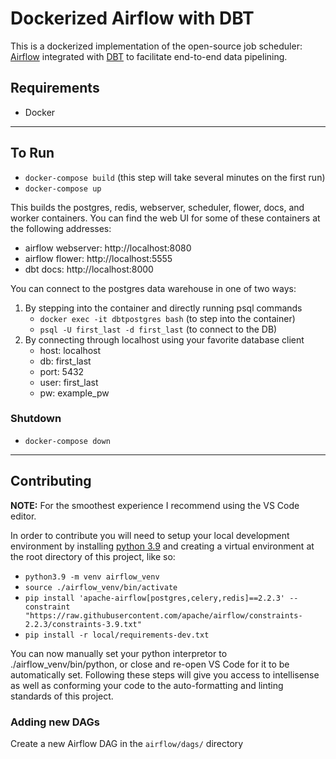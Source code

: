# Dockerized Airflow with DBT

This is a dockerized implementation of the open-source job scheduler: [Airflow](https://airflow.apache.org) integrated with [DBT](https://www.getdbt.com) to facilitate end-to-end data pipelining.

## Requirements

- Docker

---

## To Run

- `docker-compose build` (this step will take several minutes on the first run)
- `docker-compose up`

This builds the postgres, redis, webserver, scheduler, flower, docs, and worker containers. You can find the web UI for some of these containers at the following addresses:

- airflow webserver: http://localhost:8080
- airflow flower: http://localhost:5555
- dbt docs: http://localhost:8000

You can connect to the postgres data warehouse in one of two ways:

1. By stepping into the container and directly running psql commands
   - `docker exec -it dbtpostgres bash` (to step into the container)
   - `psql -U first_last -d first_last` (to connect to the DB)
1. By connecting through localhost using your favorite database client
   - host: localhost
   - db: first_last
   - port: 5432
   - user: first_last
   - pw: example_pw

### Shutdown

- `docker-compose down`

---

## Contributing

**NOTE:** For the smoothest experience I recommend using the VS Code editor.

In order to contribute you will need to setup your local development environment by installing [python 3.9](https://www.python.org/downloads/release/python-399) and creating a virtual environment at the root directory of this project, like so:

- `python3.9 -m venv airflow_venv`
- `source ./airflow_venv/bin/activate`
- `pip install 'apache-airflow[postgres,celery,redis]==2.2.3' --constraint "https://raw.githubusercontent.com/apache/airflow/constraints-2.2.3/constraints-3.9.txt"`
- `pip install -r local/requirements-dev.txt`

You can now manually set your python interpretor to ./airflow_venv/bin/python, or close and re-open VS Code for it to be automatically set. Following these steps will give you access to intellisense as well as conforming your code to the auto-formatting and linting standards of this project.

### Adding new DAGs

Create a new Airflow DAG in the `airflow/dags/` directory
